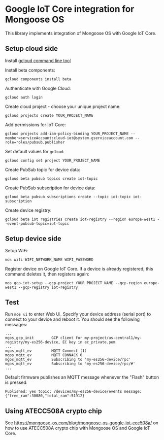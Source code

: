 # Google IoT Core integration for Mongoose OS

This library implements integration of Mongoose OS with Google IoT Core.

## Setup cloud side

Install [gcloud command line tool](https://cloud.google.com/sdk/gcloud/)

Install beta components:
```
gcloud components install beta
```
Authenticate with Google Cloud:
```
gcloud auth login
```
Create cloud project - choose your unique project name:
```
gcloud projects create YOUR_PROJECT_NAME
```
Add permissions for IoT Core:
```
gcloud projects add-iam-policy-binding YOUR_PROJECT_NAME --member=serviceAccount:cloud-iot@system.gserviceaccount.com --role=roles/pubsub.publisher
```
Set default values for `gcloud`:
```
gcloud config set project YOUR_PROJECT_NAME
```
Create PubSub topic for device data:
```
gcloud beta pubsub topics create iot-topic
```
Create PubSub subscription for device data:
```
gcloud beta pubsub subscriptions create --topic iot-topic iot-subscription
```
Create device registry:
```
gcloud beta iot registries create iot-registry --region europe-west1 --event-pubsub-topic=iot-topic
```

## Setup device side

Setup WiFi:
```
mos wifi WIFI_NETWORK_NAME WIFI_PASSWORD
```

Register device on Google IoT Core. If a device is already registered,
this command deletes it, then registers again:
```
mos gcp-iot-setup --gcp-project YOUR_PROJECT_NAME --gcp-region europe-west1 --gcp-registry iot-registry
```

## Test

Run `mos ui` to enter Web UI. Specify your device address (serial port) to connect to your device and reboot it. You should see the following messages:

```text
...
mgos_gcp_init        GCP client for my-project/us-central1/my-registry/my-es256-device, EC key in ec_private.pem
...
mgos_mqtt_ev         MQTT Connect (1)
mgos_mqtt_ev         MQTT CONNACK 0
mgos_mqtt_ev         Subscribing to 'my-es256-device/rpc'
mgos_mqtt_ev         Subscribing to 'my-es256-device/rpc/#'
...
```

Default firmware publishes an MQTT message whenever the "Flash" button is pressed:

```text
Published: yes topic: /devices/my-es256-device/events message: {"free_ram":30080,"total_ram":51912} 
```

## Using ATECC508A crypto chip

See https://mongoose-os.com/blog/mongoose-os-google-iot-ecc508a/ on
how to use ATECC508A crypto chip with Mongoose OS and Google IoT Core.
